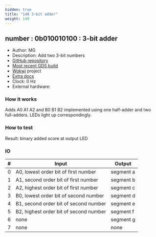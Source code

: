 ```yaml
---
hidden: true
title: "148 3-bit adder"
weight: 149
---
```


## number : 0b010010100 : 3-bit adder

* Author: MG
* Description: Add two 3-bit numbers
* [GitHub repository](https://github.com/cmu-stuco-98154/f22-tt02-mgee3)
* [Most recent GDS build](https://github.com/cmu-stuco-98154/f22-tt02-mgee3/actions/runs/3600164397)
* [Wokwi](https://wokwi.com/projects/349803790984020562) project
* [Extra docs]()
* Clock: 0 Hz
* External hardware: 



### How it works

Adds A0 A1 A2 and B0 B1 B2 implemented using one half-adder and two full-adders. LEDs light up correspondingly.

### How to test

Result: binary added score at output LED

### IO

| # | Input        | Output       |
|---|--------------|--------------|
| 0 | A0, lowest order bit of first number  | segment a |
| 1 | A1, second order bit of first number  | segment b |
| 2 | A2, highest order bit of first number  | segment c |
| 3 | B0, lowest order bit of second number  | segment d |
| 4 | B1, second order bit of second number  | segment e |
| 5 | B2, highest order bit of second number  | segment f |
| 6 | none  | segment g |
| 7 | none  | none |
